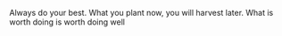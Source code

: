 Always do your best. What you plant now, you will harvest later.
What is worth doing is worth doing well
